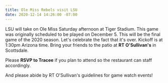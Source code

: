 ```yaml
---
title: Ole Miss Rebels visit LSU
date: 2020-12-14 14:26:00 -07:00
---
```


LSU will take on Ole Miss Saturday afternoon at Tiger Stadium. This game was originally scheduled to be played on December 5. This will be the final game of the 2020 season. Let's celebrate the fact that it's over. Kickoff is at 1:30pm Arizona time. Bring your friends to the patio at **RT O'Sullivan's** in Scottsdale. 

Please **RSVP to Tracee** if you plan to attend so the restaurant can staff accordingly.

And please abide by RT O'Sullivan's guidelines for game watch events!